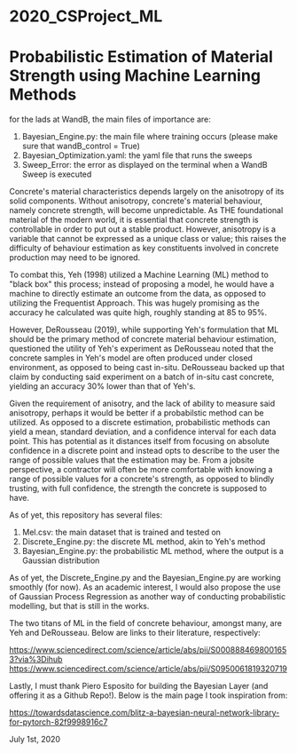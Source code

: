 # 2020_CSProject_ML
# Probabilistic Estimation of Material Strength using Machine Learning Methods

for the lads at WandB, the main files of importance are:

1. Bayesian_Engine.py: the main file where training occurs (please make sure that wandB_control = True)
2. Bayesian_Optimization.yaml: the yaml file that runs the sweeps
3. Sweep_Error: the error as displayed on the terminal when a WandB Sweep is executed

Concrete's material characteristics depends largely on the anisotropy of its solid components. Without anisotropy, concrete's material behaviour, namely concrete strength, will become unpredictable. As THE foundational material of the modern world, it is essential that concrete strength is controllable in order to put out a stable product. However, anisotropy is a variable that cannot be expressed as a unique class or value; this raises the difficulty of behaviour estimation as key constituents involved in concrete production may need to be ignored.

To combat this, Yeh (1998) utilized a Machine Learning (ML) method to "black box" this process; instead of proposing a model, he would have a machine to directly estimate an outcome from the data, as opposed to utilizing the Frequentist Approach. This was hugely promising as the accuracy he calculated was quite high, roughly standing at 85 to 95%. 

However, DeRousseau (2019), while supporting Yeh's formulation that ML should be the primary method of concrete material behaviour estimation, questioned the utility of Yeh's experiment as DeRousseau noted that the concrete samples in Yeh's model are often produced under closed environment, as opposed to being cast in-situ. DeRousseau backed up that claim by conducting said experiment on a batch of in-situ cast concrete, yielding an accuracy 30% lower than that of Yeh's.

Given the requirement of anisotry, and the lack of ability to measure said anisotropy, perhaps it would be better if a probabilstic method can be utilized. As opposed to a discrete estimation, probabilistic methods can yield a mean, standard deviation, and a confidence interval for each data point. This has potential as it distances itself from focusing on absolute confidence in a discrete point and instead opts to describe to the user the range of possible values that the estimation may be. From a jobsite perspective, a contractor will often be more comfortable with knowing a range of possible values for a concrete's strength, as opposed to blindly trusting, with full confidence, the strength the concrete is supposed to have. 

As of yet, this repository has several files:
  1. Mel.csv: the main dataset that is trained and tested on
  2. Discrete_Engine.py: the discrete ML method, akin to Yeh's method
  3. Bayesian_Engine.py: the probabilistic ML method, where the output is a Gaussian distribution

As of yet, the Discrete_Engine.py and the Bayesian_Engine.py are working smoothly (for now). As an academic interest, I would also propose the use of Gaussian Process Regression as another way of conducting probabilistic modelling, but that is still in the works.

The two titans of ML in the field of concrete behaviour, amongst many, are Yeh and DeRousseau. Below are links to their literature, respectively:

https://www.sciencedirect.com/science/article/abs/pii/S0008884698001653?via%3Dihub
https://www.sciencedirect.com/science/article/abs/pii/S0950061819320719

Lastly, I must thank Piero Esposito for building the Bayesian Layer (and offering it as a Github Repo!). Below is the main page I took inspiration from:

https://towardsdatascience.com/blitz-a-bayesian-neural-network-library-for-pytorch-82f9998916c7

July 1st, 2020
